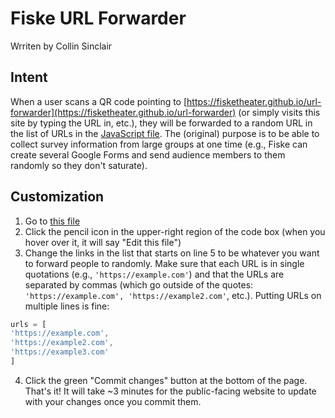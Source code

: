 # Fiske URL Forwarder

Wrriten by Collin Sinclair

## Intent

When a user scans a QR code pointing to [https://fisketheater.github.io/url-forwarder](https://fisketheater.github.io/url-forwarder) (or simply visits this site by typing the URL in, etc.), they will be forwarded to a random URL in the list of URLs in the [JavaScript file](https://github.com/fisketheater/url-forwarder/blob/main/script.js). The (original) purpose is to be able to collect survey information from large groups at one time (e.g., Fiske can create several Google Forms and send audience members to them randomly so they don't saturate).

## Customization

1. Go to [this file](https://github.com/fisketheater/url-forwarder/blob/main/script.js)
2. Click the pencil icon in the upper-right region of the code box (when you hover over it, it will say "Edit this file")
3. Change the links in the list that starts on line 5 to be whatever you want to forward people to randomly. Make sure that each URL is in single quotations (e.g., `'https://example.com'`) and that the URLs are separated by commas (which go outside of the quotes: `'https://example.com', 'https://example2.com'`, etc.). Putting URLs on multiple lines is fine:
```javascript
urls = [
'https://example.com',
'https://example2.com',
'https://example3.com'
]
```
4. Click the green "Commit changes" button at the bottom of the page. That's it! It will take ~3 minutes for the public-facing website to update with your changes once you commit them.
